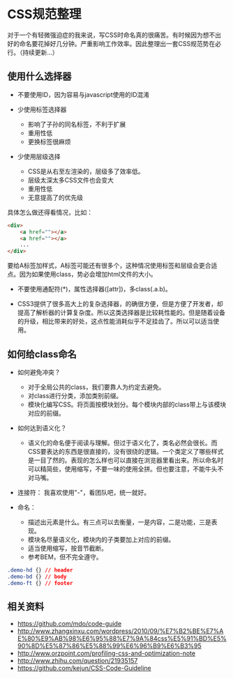 ﻿# CSS规范整理
对于一个有轻微强迫症的我来说，写CSS时命名真的很痛苦。有时候因为想不出好的命名要花掉好几分钟。严重影响工作效率。因此整理出一套CSS规范势在必行。（持续更新...）

## 使用什么选择器

* 不要使用ID，因为容易与javascript使用的ID混淆

* 少使用标签选择器
    * 影响了子孙的同名标签，不利于扩展
    * 重用性低
    * 更换标签很麻烦

* 少使用层级选择
    * CSS是从右至左渲染的，层级多了效率低。
    * 层级太深太多CSS文件也会变大
    * 重用性低
    * 无意提高了的优先级

具体怎么做还得看情况，比如：

```html
<div>
    <a href=""></a>
    <a href=""></a>
    ...
</div>
```
要给A标签加样式，A标签可能还有很多个，这种情况使用标签和层级会更合适点。因为如果使用class，势必会增加html文件的大小。

* 不要使用通配符(*)，属性选择器([attr])，多class(.a.b)。

* CSS3提供了很多高大上的复杂选择器，的确很方便，但是方便了开发者，却提高了解析器的计算复杂度。所以这类选择器是比较耗性能的。但是随着设备的升级，相比带来的好处，这点性能消耗似乎不足挂齿了。所以可以适当使用。

## 如何给class命名

* 如何避免冲突？
    * 对于全局公共的class，我们要靠人为约定去避免。
    * 对class进行分类，添加类别前缀。
    * 模块化编写CSS。将页面按模块划分。每个模块内部的class带上与该模块对应的前缀。

* 如何达到语义化？

    * 语义化的命名便于阅读与理解。但过于语义化了，类名必然会很长。而CSS要表达的东西是很直接的，没有很绕的逻辑。一个类定义了哪些样式是一目了然的。表现的怎么样也可以直接在浏览器里看出来。所以命名时可以精简些，使用缩写，不要一味的使用全拼。但也要注意，不能牛头不对马嘴。

* 连接符：
我喜欢使用"-"，看团队吧，统一就好。

* 命名：

    * 描述出元素是什么。有三点可以去衡量，一是内容，二是功能，三是表现。
    * 模块名尽量语义化，模块内的子类要加上对应的前缀。
    * 适当使用缩写，按音节截断。
    * 参考BEM，但不完全遵守。

```css
.demo-hd {} // header
.demo-bd {} // body
.demo-ft {} // footer
```

## 相关资料

* https://github.com/mdo/code-guide
* http://www.zhangxinxu.com/wordpress/2010/09/%E7%B2%BE%E7%AE%80%E9%AB%98%E6%95%88%E7%9A%84css%E5%91%BD%E5%90%8D%E5%87%86%E5%88%99%E6%96%B9%E6%B3%95
* http://www.orzpoint.com/profiling-css-and-optimization-note
* http://www.zhihu.com/question/21935157
* https://github.com/kejun/CSS-Code-Guideline
